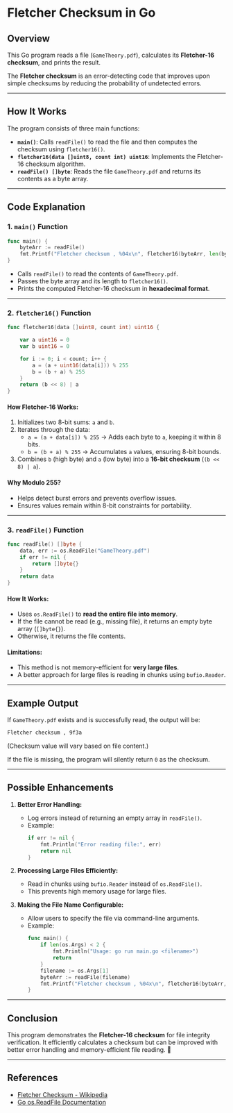 # **Fletcher Checksum in Go**

## **Overview**
This Go program reads a file (`GameTheory.pdf`), calculates its **Fletcher-16 checksum**, and prints the result.

The **Fletcher checksum** is an error-detecting code that improves upon simple checksums by reducing the probability of undetected errors.

---

## **How It Works**
The program consists of three main functions:
- **`main()`**: Calls `readFile()` to read the file and then computes the checksum using `fletcher16()`.
- **`fletcher16(data []uint8, count int) uint16`**: Implements the Fletcher-16 checksum algorithm.
- **`readFile() []byte`**: Reads the file `GameTheory.pdf` and returns its contents as a byte array.

---

## **Code Explanation**

### **1. `main()` Function**
```go
func main() {
	byteArr := readFile()
	fmt.Printf("Fletcher checksum , %04x\n", fletcher16(byteArr, len(byteArr)))
}
```
- Calls `readFile()` to read the contents of `GameTheory.pdf`.
- Passes the byte array and its length to `fletcher16()`.
- Prints the computed Fletcher-16 checksum in **hexadecimal format**.

---

### **2. `fletcher16()` Function**
```go
func fletcher16(data []uint8, count int) uint16 {

	var a uint16 = 0
	var b uint16 = 0

	for i := 0; i < count; i++ {
		a = (a + uint16(data[i])) % 255
		b = (b + a) % 255
	}
	return (b << 8) | a
}
```
#### **How Fletcher-16 Works:**
1. Initializes two 8-bit sums: `a` and `b`.
2. Iterates through the data:
   - `a = (a + data[i]) % 255` → Adds each byte to `a`, keeping it within 8 bits.
   - `b = (b + a) % 255` → Accumulates `a` values, ensuring 8-bit bounds.
3. Combines `b` (high byte) and `a` (low byte) into a **16-bit checksum** (`(b << 8) | a`).

#### **Why Modulo 255?**
- Helps detect burst errors and prevents overflow issues.
- Ensures values remain within 8-bit constraints for portability.

---

### **3. `readFile()` Function**
```go
func readFile() []byte {
	data, err := os.ReadFile("GameTheory.pdf")
	if err != nil {
		return []byte{}
	}
	return data
}
```
#### **How It Works:**
- Uses `os.ReadFile()` to **read the entire file into memory**.
- If the file cannot be read (e.g., missing file), it returns an empty byte array (`[]byte{}`).
- Otherwise, it returns the file contents.

#### **Limitations:**
- This method is not memory-efficient for **very large files**.
- A better approach for large files is reading in chunks using `bufio.Reader`.

---

## **Example Output**
If `GameTheory.pdf` exists and is successfully read, the output will be:
```sh
Fletcher checksum , 9f3a
```
(Checksum value will vary based on file content.)

If the file is missing, the program will silently return `0` as the checksum.

---

## **Possible Enhancements**
1. **Better Error Handling:**
   - Log errors instead of returning an empty array in `readFile()`.
   - Example:
     ```go
     if err != nil {
         fmt.Println("Error reading file:", err)
         return nil
     }
     ```

2. **Processing Large Files Efficiently:**
   - Read in chunks using `bufio.Reader` instead of `os.ReadFile()`.
   - This prevents high memory usage for large files.

3. **Making the File Name Configurable:**
   - Allow users to specify the file via command-line arguments.
   - Example:
     ```go
     func main() {
         if len(os.Args) < 2 {
             fmt.Println("Usage: go run main.go <filename>")
             return
         }
         filename := os.Args[1]
         byteArr := readFile(filename)
         fmt.Printf("Fletcher checksum , %04x\n", fletcher16(byteArr, len(byteArr)))
     }
     ```

---

## **Conclusion**
This program demonstrates the **Fletcher-16 checksum** for file integrity verification. It efficiently calculates a checksum but can be improved with better error handling and memory-efficient file reading. 🚀

---

## **References**
- [Fletcher Checksum - Wikipedia](https://en.wikipedia.org/wiki/Fletcher%27s_checksum)
- [Go os.ReadFile Documentation](https://pkg.go.dev/os#ReadFile)

